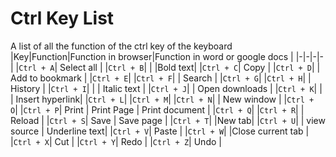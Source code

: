 # Ctrl Key List
A list of all the function of the ctrl key of the keyboard
|Key|Function|Function in browser|Function in word or google docs |
|-|-|-|-|
|````Ctrl + A````| Select all |
|````Ctrl + B````| | |Bold text|
|````Ctrl + C````| Copy |
|````Ctrl + D````| | Add to bookmark |
|````Ctrl + E````|
|````Ctrl + F````| | Search |
|````Ctrl + G````|
|````Ctrl + H````| | History |
|````Ctrl + I````| | | Italic text |
|````Ctrl + J````| | Open downloads |
|````Ctrl + K````| | | Insert hyperlink|
|````Ctrl + L````|
|````Ctrl + M````|
|````Ctrl + N````| | New window | 
|````Ctrl + O````|
|````Ctrl + P````| Print | Print Page | Print document |
|````Ctrl + Q````|
|````Ctrl + R````| | Reload |
|````Ctrl + S````| Save | Save page |
|````Ctrl + T````| |New tab|
|````Ctrl + U````| | view source | Underline text|
|````Ctrl + V````| Paste |
|````Ctrl + W````| |Close current tab |
|````Ctrl + X````| Cut |
|````Ctrl + Y````| Redo |
|````Ctrl + Z````| Undo |
